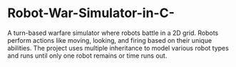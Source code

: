 # Robot-War-Simulator-in-C-
A turn-based warfare simulator where robots battle in a 2D grid. Robots perform actions like moving, looking, and firing based on their unique abilities. The project uses multiple inheritance to model various robot types and runs until only one robot remains or time runs out.
